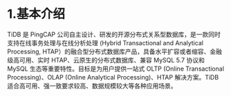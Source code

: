 # 1.基本介绍

TiDB 是 PingCAP 公司自主设计、研发的开源分布式关系型数据库，是一款同时支持在线事务处理与在线分析处理 \(Hybrid Transactional and Analytical Processing, HTAP）的融合型分布式数据库产品，具备水平扩容或者缩容、金融级高可用、实时 HTAP、云原生的分布式数据库、兼容 MySQL 5.7 协议和 MySQL 生态等重要特性。目标是为用户提供一站式 OLTP \(Online Transactional Processing\)、OLAP \(Online Analytical Processing\)、HTAP 解决方案。TiDB 适合高可用、强一致要求较高、数据规模较大等各种应用场景。



